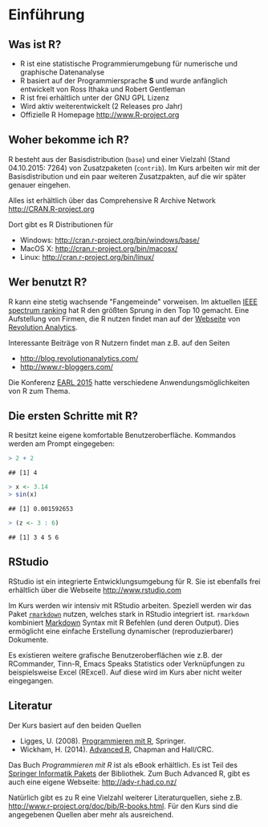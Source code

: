 # Einführung


##  Was ist R?


-  R ist eine statistische Programmierumgebung für numerische und graphische
Datenanalyse
-  R basiert auf der Programmiersprache **S** und wurde anfänglich entwickelt von Ross Ithaka und Robert Gentleman
-  R ist frei erhältlich  unter der GNU GPL Lizenz
-  Wird aktiv weiterentwickelt (2 Releases pro Jahr)
-  Offizielle R Homepage http://www.R-project.org




## Woher bekomme ich R?
R besteht aus der Basisdistribution (`base`) und einer Vielzahl (Stand 04.10.2015: 7264) von Zusatzpaketen (`contrib`). Im Kurs arbeiten wir mit der Basisdistribution und ein paar weiteren Zusatzpakten, auf die wir später genauer eingehen.

Alles ist erhältlich über das Comprehensive R Archive Network
http://CRAN.R-project.org

Dort gibt es R Distributionen für 

 -  Windows: http://cran.r-project.org/bin/windows/base/
 -  MacOS X: http://cran.r-project.org/bin/macosx/
 -  Linux: http://cran.r-project.org/bin/linux/


## Wer benutzt R?

R kann eine stetig wachsende "Fangemeinde" vorweisen. Im aktuellen [IEEE spectrum ranking](http://spectrum.ieee.org/computing/software/the-2015-top-ten-programming-languages) hat R den größten Sprung in den Top 10 gemacht. Eine Aufstellung von Firmen, die R nutzen findet man auf der [Webseite](http://www.revolutionanalytics.com/companies-using-r) von [Revolution Analytics](http://www.revolutionanalytics.com/).


Interessante Beiträge von R Nutzern findet man z.B. auf den Seiten

- http://blog.revolutionanalytics.com/
- http://www.r-bloggers.com/

Die Konferenz [EARL 2015](http://www.earl-conference.com/london/index.html) hatte verschiedene Anwendungsmöglichkeiten von R zum Thema.


## Die ersten Schritte mit R?

R besitzt keine eigene komfortable Benutzeroberfläche. Kommandos werden am Prompt eingegeben:



```r
> 2 + 2
```

```
## [1] 4
```

```r
> x <- 3.14
> sin(x)
```

```
## [1] 0.001592653
```

```r
> (z <- 3 : 6)
```

```
## [1] 3 4 5 6
```



## RStudio

RStudio ist ein integrierte Entwicklungsumgebung für R. Sie ist ebenfalls frei erhältlich über die Webseite http://www.rstudio.com

Im Kurs werden wir intensiv mit RStudio arbeiten. Speziell werden wir das Paket [`rmarkdown`](http://rmarkdown.rstudio.com/) nutzen, welches stark in RStudio integriert ist. `rmarkdown` kombiniert [Markdown](https://de.wikipedia.org/wiki/Markdown) Syntax mit R Befehlen (und deren Output). Dies ermöglicht eine einfache Erstellung dynamischer (reproduzierbarer) Dokumente.

Es existieren weitere grafische Benutzeroberflächen wie z.B. der RCommander, Tinn-R, Emacs Speaks Statistics oder Verknüpfungen zu beispielsweise Excel (RExcel). Auf diese wird im Kurs aber nicht weiter eingegangen.

## Literatur

Der Kurs basiert auf den beiden Quellen

- Ligges, U. (2008). [Programmieren mit R](http://link.springer.com/book/10.1007%2F978-3-540-79998-6), Springer. 
- Wickham, H. (2014). [Advanced R](https://www.crcpress.com/Advanced-R/Wickham/9781466586963), Chapman and Hall/CRC.

Das Buch *Programmieren mit R* ist als eBook erhältlich. Es ist Teil des [Springer Informatik Pakets](http://rzblx10.uni-regensburg.de.eaccess.ub.tum.de/dbinfo/dbliste.php?bib_id=tum&colors=63&ocolors=40&lett=f&gebiete=30) der Bibliothek. Zum Buch Advanced R, gibt es auch eine eigene Webseite: http://adv-r.had.co.nz/


Natürlich gibt es zu R eine Vielzahl weiterer Literaturquellen, siehe z.B. http://www.r-project.org/doc/bib/R-books.html. Für den Kurs sind die angegebenen Quellen aber mehr als ausreichend.

